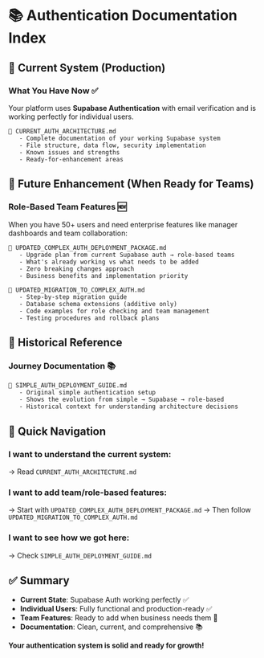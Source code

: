 # 📚 Authentication Documentation Index

## 🎯 **Current System (Production)**

### **What You Have Now ✅**
Your platform uses **Supabase Authentication** with email verification and is working perfectly for individual users.

```
📄 CURRENT_AUTH_ARCHITECTURE.md
   - Complete documentation of your working Supabase system
   - File structure, data flow, security implementation
   - Known issues and strengths
   - Ready-for-enhancement areas
```

## 🚀 **Future Enhancement (When Ready for Teams)**

### **Role-Based Team Features 🆕**
When you have 50+ users and need enterprise features like manager dashboards and team collaboration:

```
📄 UPDATED_COMPLEX_AUTH_DEPLOYMENT_PACKAGE.md
   - Upgrade plan from current Supabase auth → role-based teams
   - What's already working vs what needs to be added
   - Zero breaking changes approach
   - Business benefits and implementation priority

📄 UPDATED_MIGRATION_TO_COMPLEX_AUTH.md  
   - Step-by-step migration guide
   - Database schema extensions (additive only)
   - Code examples for role checking and team management
   - Testing procedures and rollback plans
```

## 📖 **Historical Reference**

### **Journey Documentation 📚**
```
📄 SIMPLE_AUTH_DEPLOYMENT_GUIDE.md
   - Original simple authentication setup
   - Shows the evolution from simple → Supabase → role-based
   - Historical context for understanding architecture decisions
```

## 🎯 **Quick Navigation**

### **I want to understand the current system:**
→ Read `CURRENT_AUTH_ARCHITECTURE.md`

### **I want to add team/role-based features:**
→ Start with `UPDATED_COMPLEX_AUTH_DEPLOYMENT_PACKAGE.md`
→ Then follow `UPDATED_MIGRATION_TO_COMPLEX_AUTH.md`

### **I want to see how we got here:**
→ Check `SIMPLE_AUTH_DEPLOYMENT_GUIDE.md`

## ✅ **Summary**

- **Current State**: Supabase Auth working perfectly ✅
- **Individual Users**: Fully functional and production-ready ✅  
- **Team Features**: Ready to add when business needs them 🚀
- **Documentation**: Clean, current, and comprehensive 📚

**Your authentication system is solid and ready for growth!**
